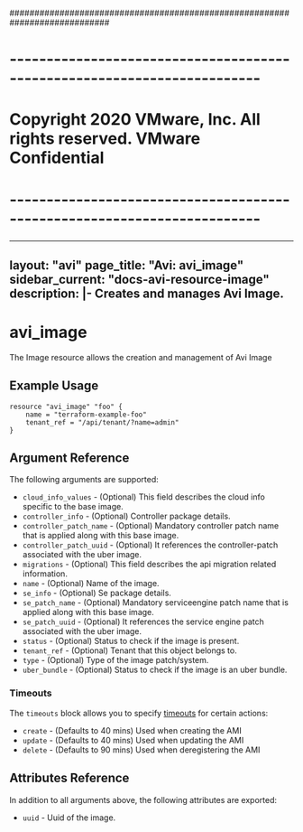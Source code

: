 ############################################################################
# ------------------------------------------------------------------------
# Copyright 2020 VMware, Inc.  All rights reserved. VMware Confidential
# ------------------------------------------------------------------------
###

---
layout: "avi"
page_title: "Avi: avi_image"
sidebar_current: "docs-avi-resource-image"
description: |-
  Creates and manages Avi Image.
---

# avi_image

The Image resource allows the creation and management of Avi Image

## Example Usage

```hcl
resource "avi_image" "foo" {
    name = "terraform-example-foo"
    tenant_ref = "/api/tenant/?name=admin"
}
```

## Argument Reference

The following arguments are supported:

* `cloud_info_values` - (Optional) This field describes the cloud info specific to the base image.
* `controller_info` - (Optional) Controller package details.
* `controller_patch_name` - (Optional) Mandatory controller patch name that is applied along with this base image.
* `controller_patch_uuid` - (Optional) It references the controller-patch associated with the uber image.
* `migrations` - (Optional) This field describes the api migration related information.
* `name` - (Optional) Name of the image.
* `se_info` - (Optional) Se package details.
* `se_patch_name` - (Optional) Mandatory serviceengine patch name that is applied along with this base image.
* `se_patch_uuid` - (Optional) It references the service engine patch associated with the uber image.
* `status` - (Optional) Status to check if the image is present.
* `tenant_ref` - (Optional) Tenant that this object belongs to.
* `type` - (Optional) Type of the image patch/system.
* `uber_bundle` - (Optional) Status to check if the image is an uber bundle.


### Timeouts

The `timeouts` block allows you to specify [timeouts](https://www.terraform.io/docs/configuration/resources.html#timeouts) for certain actions:

* `create` - (Defaults to 40 mins) Used when creating the AMI
* `update` - (Defaults to 40 mins) Used when updating the AMI
* `delete` - (Defaults to 90 mins) Used when deregistering the AMI

## Attributes Reference

In addition to all arguments above, the following attributes are exported:

* `uuid` -  Uuid of the image.


